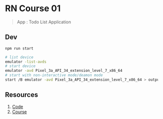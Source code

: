 # RN Course 01

> App : Todo List Application

## Dev

```sh
npm run start
```

```sh
# list device
emulator -list-avds
# start device
emulator -avd Pixel_3a_API_34_extension_level_7_x86_64
# start with non-interactive mode/deamon mode
start /B emulator -avd Pixel_3a_API_34_extension_level_7_x86_64 > output.txt
```

## Resources

1. [Code](https://github.com/academind/react-native-practical-guide-code)
2. [Course](https://www.udemy.com/course/react-native-the-practical-guide/learn/lecture/31197340#overview)
